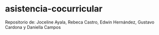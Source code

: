 # asistencia-cocurricular
Repositorio de: Joceline Ayala, Rebeca Castro, Edwin Hernández, Gustavo Cardona y Daniella Campos
